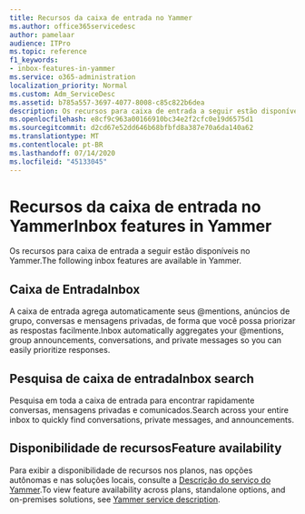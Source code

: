 ```yaml
---
title: Recursos da caixa de entrada no Yammer
ms.author: office365servicedesc
author: pamelaar
audience: ITPro
ms.topic: reference
f1_keywords:
- inbox-features-in-yammer
ms.service: o365-administration
localization_priority: Normal
ms.custom: Adm_ServiceDesc
ms.assetid: b785a557-3697-4077-8008-c85c822b6dea
description: Os recursos para caixa de entrada a seguir estão disponíveis no Yammer.
ms.openlocfilehash: e8cf9c963a00166910bc34e2f2cfc0e19d6575d1
ms.sourcegitcommit: d2cd67e52dd646b68bfbfd8a387e70a6da140a62
ms.translationtype: MT
ms.contentlocale: pt-BR
ms.lasthandoff: 07/14/2020
ms.locfileid: "45133045"
---
```

# <a name="inbox-features-in-yammer"></a><span data-ttu-id="e9526-103">Recursos da caixa de entrada no Yammer</span><span class="sxs-lookup"><span data-stu-id="e9526-103">Inbox features in Yammer</span></span>

<span data-ttu-id="e9526-104">Os recursos para caixa de entrada a seguir estão disponíveis no Yammer.</span><span class="sxs-lookup"><span data-stu-id="e9526-104">The following inbox features are available in Yammer.</span></span>
  
## <a name="inbox"></a><span data-ttu-id="e9526-105">Caixa de Entrada</span><span class="sxs-lookup"><span data-stu-id="e9526-105">Inbox</span></span>

<span data-ttu-id="e9526-106">A caixa de entrada agrega automaticamente seus @mentions, anúncios de grupo, conversas e mensagens privadas, de forma que você possa priorizar as respostas facilmente.</span><span class="sxs-lookup"><span data-stu-id="e9526-106">Inbox automatically aggregates your @mentions, group announcements, conversations, and private messages so you can easily prioritize responses.</span></span>
  
## <a name="inbox-search"></a><span data-ttu-id="e9526-107">Pesquisa de caixa de entrada</span><span class="sxs-lookup"><span data-stu-id="e9526-107">Inbox search</span></span>

<span data-ttu-id="e9526-108">Pesquisa em toda a caixa de entrada para encontrar rapidamente conversas, mensagens privadas e comunicados.</span><span class="sxs-lookup"><span data-stu-id="e9526-108">Search across your entire inbox to quickly find conversations, private messages, and announcements.</span></span>
  
## <a name="feature-availability"></a><span data-ttu-id="e9526-109">Disponibilidade de recursos</span><span class="sxs-lookup"><span data-stu-id="e9526-109">Feature availability</span></span>

<span data-ttu-id="e9526-110">Para exibir a disponibilidade de recursos nos planos, nas opções autônomas e nas soluções locais, consulte a [Descrição do serviço do Yammer](yammer-service-description.md).</span><span class="sxs-lookup"><span data-stu-id="e9526-110">To view feature availability across plans, standalone options, and on-premises solutions, see [Yammer service description](yammer-service-description.md).</span></span>
  

